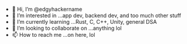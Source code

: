 - 👋 Hi, I’m @edgyhackername
- 👀 I’m interested in ...app dev, backend dev, and too much other stuff
- 🌱 I’m currently learning ...Rust, C, C++, Unity, general DSA
- 💞️ I’m looking to collaborate on ...anything lol
- 📫 How to reach me ...on here, lol

<!---
edgyhackername/edgyhackername is a ✨ special ✨ repository because its `README.md` (this file) appears on your GitHub profile.
You can click the Preview link to take a look at your changes.
--->
